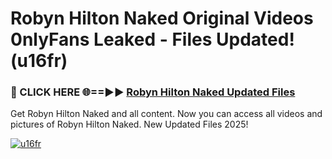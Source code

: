 # Robyn Hilton Naked Original Videos 0nlyFans Leaked - Files Updated! (u16fr)

<h3>🔴 CLICK HERE 🌐==►► <a href="https://tinyurl.com/up5wt9bj" rel="nofollow">Robyn Hilton Naked Updated Files</a></h3>

Get Robyn Hilton Naked and all content. Now you can access all videos and pictures of Robyn Hilton Naked. New Updated Files 2025!

[![u16fr](https://i.imgur.com/ABiUzMV.gif)](https://tinyurl.com/up5wt9bj)

